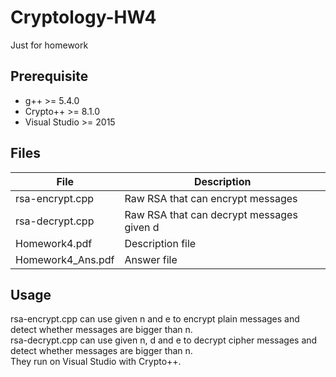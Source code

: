 # Cryptology-HW4
Just for homework

## Prerequisite
* g++ >= 5.4.0
* Crypto++ >= 8.1.0
* Visual Studio >= 2015

## Files
| File | Description |
| --- | --- |
| rsa-encrypt.cpp | Raw RSA that can encrypt messages |
| rsa-decrypt.cpp | Raw RSA that can decrypt messages given d|
| Homework4.pdf | Description file |
| Homework4_Ans.pdf | Answer file |

## Usage
rsa-encrypt.cpp can use given n and e to encrypt plain messages and detect whether messages are bigger than n.</br>
rsa-decrypt.cpp can use given n, d and e to decrypt cipher messages and detect whether messages are bigger than n.</br>
They run on Visual Studio with Crypto++.
